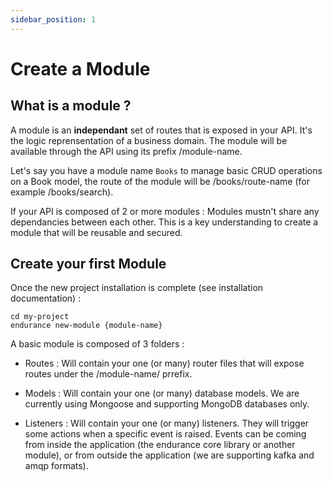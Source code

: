 ```yaml
---
sidebar_position: 1
---
```


# Create a Module


## What is a module ?

A module is an **independant** set of routes that is exposed in your API. It's the logic reprensentation of a business domain. The module will be available through the API using its prefix /module-name. 

Let's say you have a module name ```Books``` to manage basic CRUD operations on a Book model, the route of the module will be /books/route-name (for example /books/search).

If your API is composed of 2 or more modules : Modules mustn't share any dependancies between each other. This is a key understanding to create a module that will be reusable and secured.

## Create your first Module

Once the new project installation is complete (see installation documentation) :

```
cd my-project
endurance new-module {module-name}
```

A basic module is composed of 3 folders : 

- Routes : Will contain your one (or many) router files that will expose routes under the /module-name/ prrefix. 

- Models : Will contain your one (or many) database models. We are currently using Mongoose and supporting MongoDB databases only.  

- Listeners : Will contain your one (or many) listeners. They will trigger some actions when a specific event is raised. Events can be coming from inside the application (the endurance core library or another module), or from outside the application (we are supporting kafka and amqp formats).

